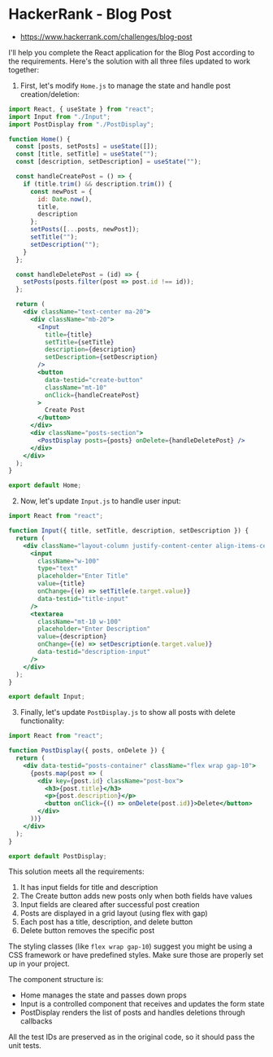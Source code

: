 # HackerRank - Blog Post

- https://www.hackerrank.com/challenges/blog-post

I'll help you complete the React application for the Blog Post according to the requirements. Here's the solution with all three files updated to work together:

1. First, let's modify `Home.js` to manage the state and handle post creation/deletion:

```jsx
import React, { useState } from "react";
import Input from "./Input";
import PostDisplay from "./PostDisplay";

function Home() {
  const [posts, setPosts] = useState([]);
  const [title, setTitle] = useState("");
  const [description, setDescription] = useState("");

  const handleCreatePost = () => {
    if (title.trim() && description.trim()) {
      const newPost = {
        id: Date.now(),
        title,
        description
      };
      setPosts([...posts, newPost]);
      setTitle("");
      setDescription("");
    }
  };

  const handleDeletePost = (id) => {
    setPosts(posts.filter(post => post.id !== id));
  };

  return (
    <div className="text-center ma-20">
      <div className="mb-20">
        <Input 
          title={title} 
          setTitle={setTitle} 
          description={description} 
          setDescription={setDescription} 
        />
        <button 
          data-testid="create-button" 
          className="mt-10"
          onClick={handleCreatePost}
        >
          Create Post
        </button>
      </div>
      <div className="posts-section">
        <PostDisplay posts={posts} onDelete={handleDeletePost} />
      </div>
    </div>
  );
}

export default Home;
```

2. Now, let's update `Input.js` to handle user input:

```jsx
import React from "react";

function Input({ title, setTitle, description, setDescription }) {
  return (
    <div className="layout-column justify-content-center align-items-center">
      <input 
        className="w-100" 
        type="text" 
        placeholder="Enter Title" 
        value={title}
        onChange={(e) => setTitle(e.target.value)}
        data-testid="title-input" 
      />
      <textarea 
        className="mt-10 w-100" 
        placeholder="Enter Description" 
        value={description}
        onChange={(e) => setDescription(e.target.value)}
        data-testid="description-input" 
      />
    </div>
  );
}

export default Input;
```

3. Finally, let's update `PostDisplay.js` to show all posts with delete functionality:

```jsx
import React from "react";

function PostDisplay({ posts, onDelete }) {
  return (
    <div data-testid="posts-container" className="flex wrap gap-10">
      {posts.map(post => (
        <div key={post.id} className="post-box">
          <h3>{post.title}</h3>
          <p>{post.description}</p>
          <button onClick={() => onDelete(post.id)}>Delete</button>
        </div>
      ))}
    </div>
  );
}

export default PostDisplay;
```

This solution meets all the requirements:
1. It has input fields for title and description
2. The Create button adds new posts only when both fields have values
3. Input fields are cleared after successful post creation
4. Posts are displayed in a grid layout (using flex with gap)
5. Each post has a title, description, and delete button
6. Delete button removes the specific post

The styling classes (like `flex wrap gap-10`) suggest you might be using a CSS framework or have predefined styles. Make sure those are properly set up in your project.

The component structure is:
- Home manages the state and passes down props
- Input is a controlled component that receives and updates the form state
- PostDisplay renders the list of posts and handles deletions through callbacks

All the test IDs are preserved as in the original code, so it should pass the unit tests.